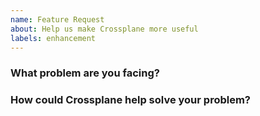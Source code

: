 ```yaml
---
name: Feature Request
about: Help us make Crossplane more useful
labels: enhancement
---
```

<!--
Thank you for helping to improve Crossplane!

Please be sure to search for open issues before raising a new one. We use issues for bug reports and feature requests. Please find us at https://slack.crossplane.io for questions, support, and discussion.
-->

### What problem are you facing?
<!--
Please tell us a little about your use case - it's okay if it's hypothetical! Leading with this context helps frame the feature request so we can ensure we implement it sensibly.
--->

### How could Crossplane help solve your problem?
<!--
Let us know how you think Crossplane could help with your use case. 
-->